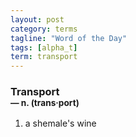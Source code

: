 ```yaml
---
layout: post
category: terms
tagline: "Word of the Day"
tags: [alpha_t]
term: transport
---
```


<h3>Transport<br/> <small>&mdash; n. (trans<span>&middot;</span>port)</small></h3>
<p><ol><li>a shemale's wine</li>
</ol></p>

